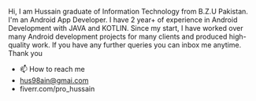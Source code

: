 Hi, I am Hussain graduate of Information Technology from B.Z.U Pakistan. 
I'm an Android App Developer. I have 2 year+ of experience in Android Development with JAVA and KOTLIN. 
Since my start, I have worked over many Android development projects for many clients and produced high-quality work. 
If you have any further queries you can inbox me anytime. Thank you
- 📫 How to reach me 
- hus98ain@gmai.com
- fiverr.com/pro_hussain

<!---
hus98ain/hus98ain is a ✨ special ✨ repository because its `README.md` (this file) appears on your GitHub profile.
You can click the Preview link to take a look at your changes.
--->
